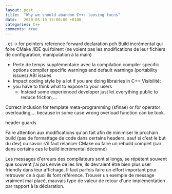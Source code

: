 ```yaml
---
layout: post
title:  "Why we should abandon C++: loosing focus"
date:   2020-05-10 15:00:00 +0100
categories: C++
comments: true
---
```





. et -> for pointers
reference
forward declaration
pch
Build incrémental qui foire
CMake /IDE qui foirent (ne voient pas les modifications de leur fichiers de configuration, manipulation à la main)
   - Perte de temps supplémentaire avec la compilation
compiler specific options
compiler specific warnings and default warnings (portability issues)
ABI issues
  - Impact coding style by a lot if you are doing librairies in C++
Visibilité:
  - you have to think what to expose to your users
    - Instead some experienced developer just let everything public to reduce friction,...

Correct inclusion for template meta-programming (sfinae) or for operator overloading,... because in some case wrong overload function can be took.

header guards



Faire attention aux modifications qu'on fait afin de minimiser le prochain build (pas de formattage de code dans certains headers, sauf si c'est le but du dev) ou savoir s'il faut relancer CMake ou faire un rebuild complet (car dans certains cas le build incrémental déconne)





Les messages d'erreurs des compilateurs sont si longs, se répètent souvent que souvent j'ai pas envie de les lire, ils devraient être bien plus user friendly dans leur affichage. Il faut parfois faire un effort important pour retrouver ce à quoi ils font référence.
Trouver un exemple de message vraiment mal placé, mauvais type de valeur de retour d'une implémentation par rapport à la déclaration.